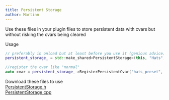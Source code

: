```yaml
---
title: Persistent Storage
author: Martinn
---
```


Use these files in your plugin files to store persistent data with cvars but without risking the cvars being cleared

Usage
```cpp
// preferably in onload but at least before you use it (genious advice)
persistent_storage_ = std::make_shared<PersistentStorage>(this, "Hats", true, true);

//register the cvar like "normal"
auto cvar = persistent_storage_->RegisterPersistentCvar("hats_preset", "", "The selected preset", true);
```

Download these files to use  
[PersistentStorage.h](/files/PersistentStorage.h)  
[PersistentStorage.cpp](/files/PersistentStorage.cpp)